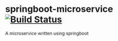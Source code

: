 # springboot-microservice [![Build Status](https://travis-ci.org/willp-bl/springboot-microservice.svg?branch=master)](https://travis-ci.org/willp-bl/springboot-microservice)
A microservice written using springboot
